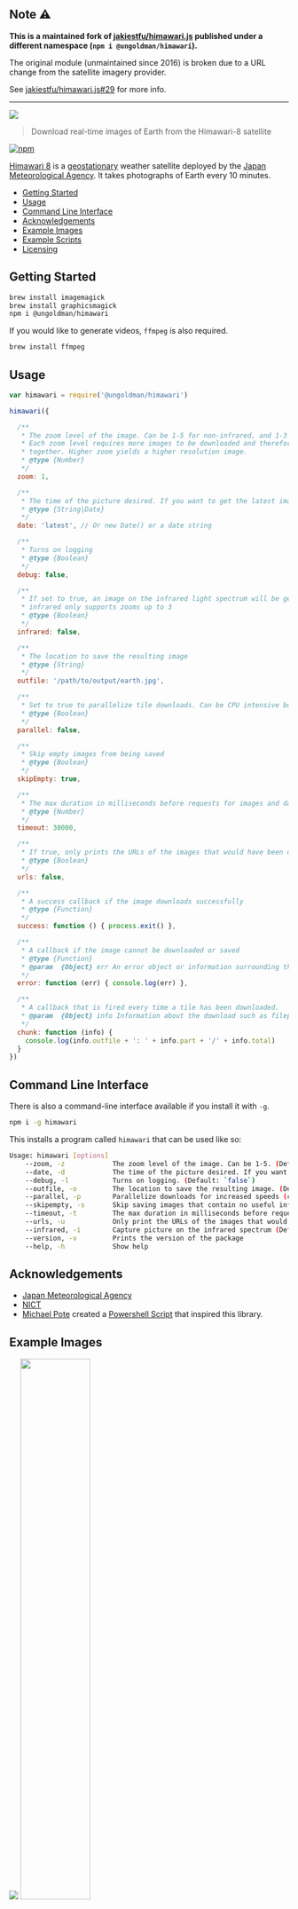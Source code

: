 ## Note ⚠️

**This is a maintained fork of [jakiestfu/himawari.js](https://github.com/jakiestfu/himawari.js) published under a different namespace (`npm i @ungoldman/himawari`).**

The original module (unmaintained since 2016) is broken due to a URL change from the satellite imagery provider.

See [jakiestfu/himawari.js#29](https://github.com/jakiestfu/himawari.js/issues/29) for more info.

---

<a href="http://jakiestfu.github.io/himawari.js/demo/">
  <img src="http://i.imgur.com/MUefuXm.png">
</a>

> Download real-time images of Earth from the Himawari-8 satellite

[![npm][npm-image]][npm-url]

[npm-image]: https://img.shields.io/npm/v/@ungoldman/himawari.svg
[npm-url]: https://www.npmjs.com/package/@ungoldman/himawari

[Himawari 8](http://himawari8.nict.go.jp/) is a [geostationary](https://en.wikipedia.org/wiki/Geostationary_orbit) weather satellite deployed by the [Japan Meteorological Agency](http://www.jma.go.jp/jma/indexe.html). It takes photographs of Earth every 10 minutes.

* [Getting Started](#getting-started)
* [Usage](#usage)
* [Command Line Interface](#command-line-interface)
* [Acknowledgements](#acknowledgements)
* [Example Images](#example-images)
* [Example Scripts](#example-scripts)
* [Licensing](#licensing)

## Getting Started

```sh
brew install imagemagick
brew install graphicsmagick
npm i @ungoldman/himawari
```

If you would like to generate videos, `ffmpeg` is also required.
```sh
brew install ffmpeg
```

## Usage
```javascript
var himawari = require('@ungoldman/himawari')

himawari({

  /**
   * The zoom level of the image. Can be 1-5 for non-infrared, and 1-3 for infrared (default: 1)
   * Each zoom level requires more images to be downloaded and therefore stitched
   * together. Higher zoom yields a higher resolution image.
   * @type {Number}
   */
  zoom: 1,

  /**
   * The time of the picture desired. If you want to get the latest image, use 'latest'
   * @type {String|Date}
   */
  date: 'latest', // Or new Date() or a date string

  /**
   * Turns on logging
   * @type {Boolean}
   */
  debug: false,

  /**
   * If set to true, an image on the infrared light spectrum will be generated. Please note that
   * infrared only supports zooms up to 3
   * @type {Boolean}
   */
  infrared: false,

  /**
   * The location to save the resulting image
   * @type {String}
   */
  outfile: '/path/to/output/earth.jpg',

  /**
   * Set to true to parallelize tile downloads. Can be CPU intensive but decreases time to download images.
   * @type {Boolean}
   */
  parallel: false,

  /**
   * Skip empty images from being saved
   * @type {Boolean}
   */
  skipEmpty: true,

  /**
   * The max duration in milliseconds before requests for images and data times out
   * @type {Number}
   */
  timeout: 30000,

  /**
   * If true, only prints the URLs of the images that would have been downloaded
   * @type {Boolean}
   */
  urls: false,

  /**
   * A success callback if the image downloads successfully
   * @type {Function}
   */
  success: function () { process.exit() },

  /**
   * A callback if the image cannot be downloaded or saved
   * @type {Function}
   * @param  {Object} err An error object or information surrounding the issue
   */
  error: function (err) { console.log(err) },

  /**
   * A callback that is fired every time a tile has been downloaded.
   * @param  {Object} info Information about the download such as filepath, part, and total images
   */
  chunk: function (info) {
    console.log(info.outfile + ': ' + info.part + '/' + info.total)
  }
})

```

## Command Line Interface

There is also a command-line interface available if you install it with `-g`.

```sh
npm i -g himawari
```

This installs a program called `himawari` that can be used like so:

```sh
Usage: himawari [options]
    --zoom, -z            The zoom level of the image. Can be 1-5. (Default: `1`)
    --date, -d            The time of the picture desired. If you want to get the latest image, use 'latest'. (Default: `"latest"`)
    --debug, -l           Turns on logging. (Default: `false`)
    --outfile, -o         The location to save the resulting image. (Default: `"himawari-{date}.jpg"` in current directory)
    --parallel, -p        Parallelize downloads for increased speeds (can be CPU intensive)
    --skipempty, -s       Skip saving images that contain no useful information (i.e. "No Image") (Default: `true`)
    --timeout, -t         The max duration in milliseconds before requests for images and data times out (Default: `30000`)
    --urls, -u            Only print the URLs of the images that would have been downloaded (Default: `false`)
    --infrared, -i        Capture picture on the infrared spectrum (Default: `false`)
    --version, -v         Prints the version of the package
    --help, -h            Show help
```

## Acknowledgements
* [Japan Meteorological Agency](http://www.jma.go.jp/)
* [NICT](http://www.nict.go.jp/)
* [Michael Pote](https://github.com/MichaelPote) created a [Powershell Script](https://gist.github.com/MichaelPote/92fa6e65eacf26219022) that inspired this library.

## Example Images
<img src="http://i.imgur.com/kJcfCoN.jpg">
<img src="http://i.imgur.com/376ZTvB.jpg" width="50%"><img src="http://i.imgur.com/XnAAjzy.jpg" width="50%">

## Example Scripts
There are two example files that showcase how Himawari.js can be used. The first, `basic.js`, is to simply be executed and will download the latest image of earth and save it to your Desktop.

The second, `video.js`, will get a particular date (one where it starts off all black), and will decrement 10 minutes from that date until it has been 24 hours. The resulting images will be saved to a directory, and then piped to `ffmpeg` which will stitch the images together in a lovely video for you to oogle over.

## Licensing
MIT
